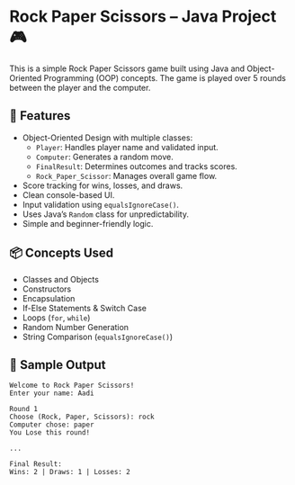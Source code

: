 # Rock Paper Scissors – Java Project 🎮

This is a simple Rock Paper Scissors game built using Java and Object-Oriented Programming (OOP) concepts. The game is played over 5 rounds between the player and the computer.

## 🧠 Features

- Object-Oriented Design with multiple classes:
  - `Player`: Handles player name and validated input.
  - `Computer`: Generates a random move.
  - `FinalResult`: Determines outcomes and tracks scores.
  - `Rock_Paper_Scissor`: Manages overall game flow.
- Score tracking for wins, losses, and draws.
- Clean console-based UI.
- Input validation using `equalsIgnoreCase()`.
- Uses Java’s `Random` class for unpredictability.
- Simple and beginner-friendly logic.

## 📦 Concepts Used

- Classes and Objects
- Constructors
- Encapsulation
- If-Else Statements & Switch Case
- Loops (`for`, `while`)
- Random Number Generation
- String Comparison (`equalsIgnoreCase()`)

## 📸 Sample Output

```text
Welcome to Rock Paper Scissors!
Enter your name: Aadi

Round 1
Choose (Rock, Paper, Scissors): rock
Computer chose: paper
You Lose this round!

...

Final Result:
Wins: 2 | Draws: 1 | Losses: 2
